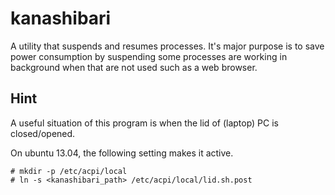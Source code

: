 kanashibari
===========

A utility that suspends and resumes processes. It's major purpose
is to save power consumption by suspending  some processes are working in
background when that are not used such as a web browser.

Hint
----
A useful situation of this program is when the lid of (laptop)
PC is closed/opened.

On ubuntu 13.04, the following setting makes it active.

    # mkdir -p /etc/acpi/local
    # ln -s <kanashibari_path> /etc/acpi/local/lid.sh.post

